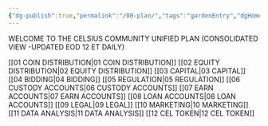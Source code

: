 ```yaml
---
{"dg-publish":true,"permalink":"/00-plan/","tags":"gardenEntry","dgHomeLink":false,"dgPassFrontmatter":false}
---
```



WELCOME TO THE  CELSIUS COMMUNITY UNIFIED PLAN 
(CONSOLIDATED VIEW -UPDATED EOD 12 ET DAILY)

[[01 COIN DISTRIBUTION|01 COIN DISTRIBUTION]]
[[02 EQUITY DISTRIBUTION|02 EQUITY DISTRIBUTION]]
[[03 CAPITAL|03 CAPITAL]]
[[04 BIDDING|04 BIDDING]]
[[05 REGULATION|05 REGULATION]]
[[06 CUSTODY ACCOUNTS|06 CUSTODY ACCOUNTS]]
[[07 EARN ACCOUNTS|07 EARN ACCOUNTS]]
[[08 LOAN ACCOUNTS|08 LOAN ACCOUNTS]]
[[09 LEGAL|09 LEGAL]]
[[10 MARKETING|10 MARKETING]]
[[11 DATA ANALYSIS|11 DATA ANALYSIS]]
[[12 CEL TOKEN|12 CEL TOKEN]]

